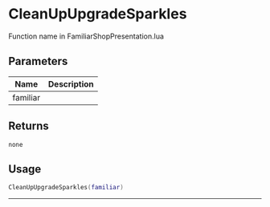 # CleanUpUpgradeSparkles

Function name in FamiliarShopPresentation.lua

## Parameters

| Name     | Description |
| -------- | ----------- |
| familiar |             |

## Returns

`none`

## Usage

```lua
CleanUpUpgradeSparkles(familiar)
```

---
